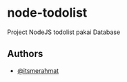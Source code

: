 # node-todolist

Project NodeJS todolist pakai Database


## Authors

- [@itsmerahmat](https://www.github.com/itsmerahmat)


